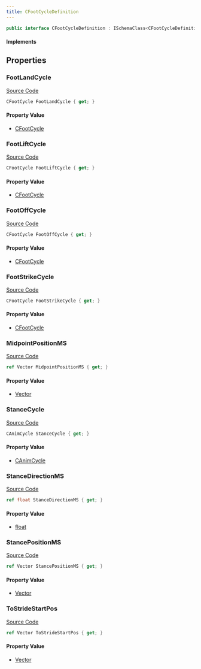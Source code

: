 ```yaml
---
title: CFootCycleDefinition
---
```


```csharp
public interface CFootCycleDefinition : ISchemaClass<CFootCycleDefinition>, ISchemaField, ISchemaClass, INativeHandle
```

#### Implements

## Properties

### FootLandCycle

[Source Code](https://github.com/swiftly-solution/swiftlys2/blob/main/managed/src/SwiftlyS2.Generated/Schemas/Interfaces/CFootCycleDefinition.cs#L33)

```csharp
CFootCycle FootLandCycle { get; }
```

#### Property Value

- [CFootCycle](/docs/api/shared/schemadefinitions/cfootcycle)

### FootLiftCycle

[Source Code](https://github.com/swiftly-solution/swiftlys2/blob/main/managed/src/SwiftlyS2.Generated/Schemas/Interfaces/CFootCycleDefinition.cs#L27)

```csharp
CFootCycle FootLiftCycle { get; }
```

#### Property Value

- [CFootCycle](/docs/api/shared/schemadefinitions/cfootcycle)

### FootOffCycle

[Source Code](https://github.com/swiftly-solution/swiftlys2/blob/main/managed/src/SwiftlyS2.Generated/Schemas/Interfaces/CFootCycleDefinition.cs#L29)

```csharp
CFootCycle FootOffCycle { get; }
```

#### Property Value

- [CFootCycle](/docs/api/shared/schemadefinitions/cfootcycle)

### FootStrikeCycle

[Source Code](https://github.com/swiftly-solution/swiftlys2/blob/main/managed/src/SwiftlyS2.Generated/Schemas/Interfaces/CFootCycleDefinition.cs#L31)

```csharp
CFootCycle FootStrikeCycle { get; }
```

#### Property Value

- [CFootCycle](/docs/api/shared/schemadefinitions/cfootcycle)

### MidpointPositionMS

[Source Code](https://github.com/swiftly-solution/swiftlys2/blob/main/managed/src/SwiftlyS2.Generated/Schemas/Interfaces/CFootCycleDefinition.cs#L19)

```csharp
ref Vector MidpointPositionMS { get; }
```

#### Property Value

- [Vector](/docs/api/shared/natives/vector)

### StanceCycle

[Source Code](https://github.com/swiftly-solution/swiftlys2/blob/main/managed/src/SwiftlyS2.Generated/Schemas/Interfaces/CFootCycleDefinition.cs#L25)

```csharp
CAnimCycle StanceCycle { get; }
```

#### Property Value

- [CAnimCycle](/docs/api/shared/schemadefinitions/canimcycle)

### StanceDirectionMS

[Source Code](https://github.com/swiftly-solution/swiftlys2/blob/main/managed/src/SwiftlyS2.Generated/Schemas/Interfaces/CFootCycleDefinition.cs#L21)

```csharp
ref float StanceDirectionMS { get; }
```

#### Property Value

- [float](https://learn.microsoft.com/dotnet/api/system.single)

### StancePositionMS

[Source Code](https://github.com/swiftly-solution/swiftlys2/blob/main/managed/src/SwiftlyS2.Generated/Schemas/Interfaces/CFootCycleDefinition.cs#L17)

```csharp
ref Vector StancePositionMS { get; }
```

#### Property Value

- [Vector](/docs/api/shared/natives/vector)

### ToStrideStartPos

[Source Code](https://github.com/swiftly-solution/swiftlys2/blob/main/managed/src/SwiftlyS2.Generated/Schemas/Interfaces/CFootCycleDefinition.cs#L23)

```csharp
ref Vector ToStrideStartPos { get; }
```

#### Property Value

- [Vector](/docs/api/shared/natives/vector)

